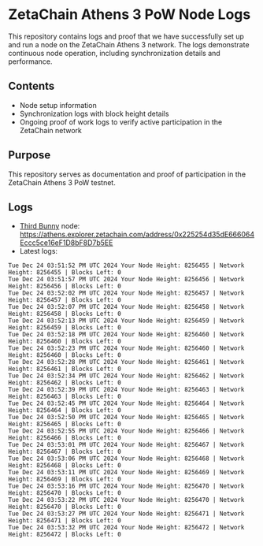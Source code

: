 # ZetaChain Athens 3 PoW Node Logs
This repository contains logs and proof that we have successfully set up and run a node on the ZetaChain Athens 3 network. The logs demonstrate continuous node operation, including synchronization details and performance.

## Contents
- Node setup information
- Synchronization logs with block height details
- Ongoing proof of work logs to verify active participation in the ZetaChain network

## Purpose
This repository serves as documentation and proof of participation in the ZetaChain Athens 3 PoW testnet.

## Logs

- [Third Bunny](https://thirdbunny.xyz/) node: https://athens.explorer.zetachain.com/address/0x225254d35dE666064Eccc5ce16eF1D8bF8D7b5EE
- Latest logs:
```
Tue Dec 24 03:51:52 PM UTC 2024 Your Node Height: 8256455 | Network Height: 8256455 | Blocks Left: 0
Tue Dec 24 03:51:57 PM UTC 2024 Your Node Height: 8256456 | Network Height: 8256456 | Blocks Left: 0
Tue Dec 24 03:52:02 PM UTC 2024 Your Node Height: 8256457 | Network Height: 8256457 | Blocks Left: 0
Tue Dec 24 03:52:07 PM UTC 2024 Your Node Height: 8256458 | Network Height: 8256458 | Blocks Left: 0
Tue Dec 24 03:52:13 PM UTC 2024 Your Node Height: 8256459 | Network Height: 8256459 | Blocks Left: 0
Tue Dec 24 03:52:18 PM UTC 2024 Your Node Height: 8256460 | Network Height: 8256460 | Blocks Left: 0
Tue Dec 24 03:52:23 PM UTC 2024 Your Node Height: 8256460 | Network Height: 8256460 | Blocks Left: 0
Tue Dec 24 03:52:28 PM UTC 2024 Your Node Height: 8256461 | Network Height: 8256461 | Blocks Left: 0
Tue Dec 24 03:52:34 PM UTC 2024 Your Node Height: 8256462 | Network Height: 8256462 | Blocks Left: 0
Tue Dec 24 03:52:39 PM UTC 2024 Your Node Height: 8256463 | Network Height: 8256463 | Blocks Left: 0
Tue Dec 24 03:52:45 PM UTC 2024 Your Node Height: 8256464 | Network Height: 8256464 | Blocks Left: 0
Tue Dec 24 03:52:50 PM UTC 2024 Your Node Height: 8256465 | Network Height: 8256465 | Blocks Left: 0
Tue Dec 24 03:52:55 PM UTC 2024 Your Node Height: 8256466 | Network Height: 8256466 | Blocks Left: 0
Tue Dec 24 03:53:01 PM UTC 2024 Your Node Height: 8256467 | Network Height: 8256467 | Blocks Left: 0
Tue Dec 24 03:53:06 PM UTC 2024 Your Node Height: 8256468 | Network Height: 8256468 | Blocks Left: 0
Tue Dec 24 03:53:11 PM UTC 2024 Your Node Height: 8256469 | Network Height: 8256469 | Blocks Left: 0
Tue Dec 24 03:53:16 PM UTC 2024 Your Node Height: 8256470 | Network Height: 8256470 | Blocks Left: 0
Tue Dec 24 03:53:22 PM UTC 2024 Your Node Height: 8256470 | Network Height: 8256470 | Blocks Left: 0
Tue Dec 24 03:53:27 PM UTC 2024 Your Node Height: 8256471 | Network Height: 8256471 | Blocks Left: 0
Tue Dec 24 03:53:32 PM UTC 2024 Your Node Height: 8256472 | Network Height: 8256472 | Blocks Left: 0
```
